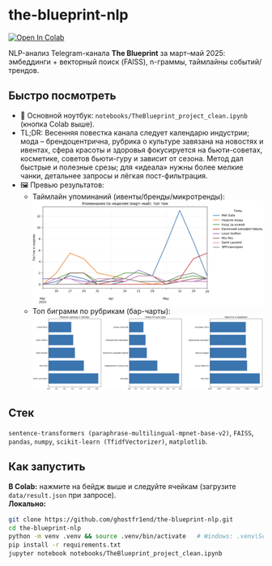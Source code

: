 # the-blueprint-nlp

[![Open In Colab](https://colab.research.google.com/assets/colab-badge.svg)](https://colab.research.google.com/github/ghostfr1end/the-blueprint-nlp/blob/main/notebooks/TheBlueprint_project_clean_1.ipynb)

NLP-анализ Telegram-канала **The Blueprint** за март–май 2025: эмбеддинги + векторный поиск (FAISS), n-граммы, таймлайны событий/трендов.

## Быстро посмотреть
- 📓 Основной ноутбук: `notebooks/TheBlueprint_project_clean.ipynb` (кнопка Colab выше).
- TL;DR:
     Весенняя повестка канала следует календарю индустрии; мода – брендоцентрична, рубрика о культуре завязана на новостях и ивентах, сфера красоты и здоровья фокусируется на бьюти-советах, косметике, советов бьюти-гуру и зависит от сезона. Метод дал быстрые и полезные срезы; для «идеала» нужны более мелкие чанки, детальнее запросы и лёгкая пост-фильтрация.
- 🖼 Превью результатов:
  - Таймлайн упоминаний (ивенты/бренды/микротренды):  
    ![timeline](assets/timeline.png)
  - Топ биграмм по рубрикам (бар-чарты):  
    ![bars](assets/bigrams.png)

## Стек
`sentence-transformers (paraphrase-multilingual-mpnet-base-v2)`, `FAISS`, `pandas`, `numpy`, `scikit-learn (TfidfVectorizer)`, `matplotlib`.

## Как запустить
**В Colab:** нажмите на бейдж выше и следуйте ячейкам (загрузите `data/result.json` при запросе).  
**Локально:**
```bash
git clone https://github.com/ghostfr1end/the-blueprint-nlp.git
cd the-blueprint-nlp
python -m venv .venv && source .venv/bin/activate   # Windows: .venv\Scripts\activate
pip install -r requirements.txt
jupyter notebook notebooks/TheBlueprint_project_clean.ipynb
